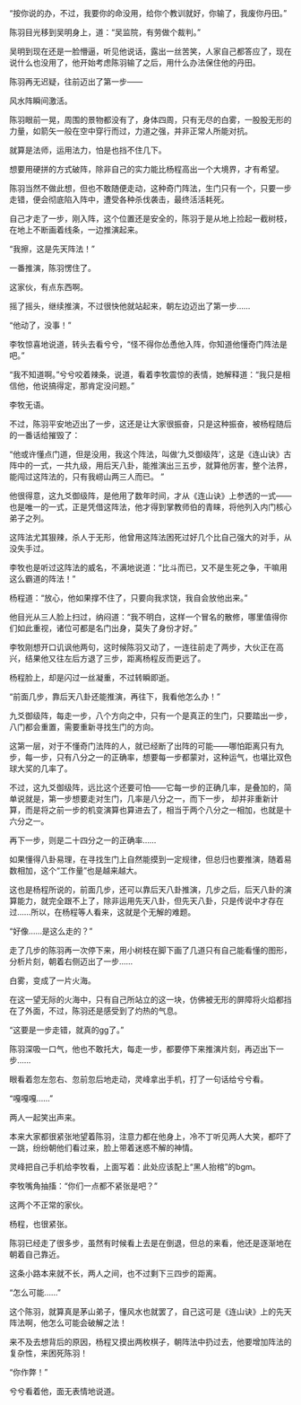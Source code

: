 “按你说的办，不过，我要你的命没用，给你个教训就好，你输了，我废你丹田。”

陈羽目光移到吴明身上，道：“吴监院，有劳做个裁判。”

吴明到现在还是一脸懵逼，听见他说话，露出一丝苦笑，人家自己都答应了，现在说什么也没用了，他开始考虑陈羽输了之后，用什么办法保住他的丹田。

陈羽再无迟疑，往前迈出了第一步——

风水阵瞬间激活。

陈羽眼前一晃，周围的景物都没有了，身体四周，只有无尽的白雾，一股股无形的力量，如箭矢一般在空中穿行而过，力道之强，并非正常人所能对抗。

就算是法师，运用法力，怕是也挡不住几下。

想要用硬拼的方式破阵，除非自己的实力能比杨程高出一个大境界，才有希望。

陈羽当然不做此想，但也不敢随便走动，这种奇门阵法，生门只有一个，只要一步走错，便会彻底陷入阵中，遭受各种杀伐袭击，最终活活耗死。

自己才走了一步，刚入阵，这个位置还是安全的，陈羽于是从地上捡起一截树枝，在地上不断画着线条，一边推演起来。

“我擦，这是先天阵法！”

一番推演，陈羽愣住了。

这家伙，有点东西啊。

摇了摇头，继续推演，不过很快他就站起来，朝左边迈出了第一步……

“他动了，没事！”

李牧惊喜地说道，转头去看兮兮，“怪不得你怂恿他入阵，你知道他懂奇门阵法是吧。”

“我不知道啊。”兮兮咬着辣条，说道，看着李牧震惊的表情，她解释道：“我只是相信他，他说搞得定，那肯定没问题。”

李牧无语。

不过，陈羽平安地迈出了一步，这还是让大家很振奋，只是这种振奋，被杨程随后的一番话给摧毁了：

“他或许懂点门道，但是没用，我这个阵法，叫做‘九爻御级阵’，这是《连山诀》古阵中的一式，一共九级，用后天八卦，能推演出三五步，就算他厉害，整个法界，能闯过这阵法的，只有我崂山两三人而已。 ”

他很得意，这九爻御级阵，是他用了数年时间，才从《连山诀》上参透的一式——也是唯一的一式，正是凭借这阵法，他才得到掌教师伯的青睐，将他列入内门核心弟子之列。

这阵法尤其狠辣，杀人于无形，他曾用这阵法困死过好几个比自己强大的对手，从没失手过。

李牧也是听过这阵法的威名，不满地说道：“比斗而已，又不是生死之争，干嘛用这么霸道的阵法！”

杨程道：“放心，他如果撑不住了，只要向我求饶，我自会放他出来。”

他目光从三人脸上扫过，纳闷道：“我不明白，这样一个冒名的散修，哪里值得你们如此重视，诸位可都是名门出身，莫失了身份才好。”

李牧刚想开口讥讽他两句，这时候陈羽又动了，一连往前走了两步，大伙正在高兴，结果他又往左后方退了三步，距离杨程反而更远了。

杨程脸上，却是闪过一丝凝重，不过转瞬即逝。

“前面几步，靠后天八卦还能推演，再往下，我看他怎么办！”

九爻御级阵，每走一步，八个方向之中，只有一个是真正的生门，只要踏出一步，八门都会重置，需要重新寻找生门的方向。

这第一层，对于不懂奇门法阵的人，就已经断了出阵的可能——哪怕距离只有九步，每一步，只有八分之一的正确率，想要每一步都蒙对，这种运气，也堪比双色球大奖的几率了。

不过，这九爻御级阵，远比这个还要可怕——它每一步的正确几率，是叠加的，简单说就是，第一步想要走对生门，几率是八分之一，而下一步， 却并非重新计算，而是将之前一步的机变演算也算进去了，相当于两个八分之一相加，也就是十六分之一。

再下一步，则是二十四分之一的正确率……

如果懂得八卦易理，在寻找生门上自然能摸到一定规律，但总归也要推演，随着易数相加，这个“工作量”也是越来越大。

这也是杨程所说的，前面几步，还可以靠后天八卦推演，几步之后，后天八卦的演算能力，就完全跟不上了，除非运用先天八卦，但先天八卦，只是传说中才存在过……所以，在杨程等人看来，这就是个无解的难题。

“好像……是这么走的？”

走了几步的陈羽再一次停下来，用小树枝在脚下画了几道只有自己能看懂的图形，分析片刻，朝着右侧迈出了一步……

白雾，变成了一片火海。

在这一望无际的火海中，只有自己所站立的这一块，仿佛被无形的屏障将火焰都挡在了外面，不过，陈羽还是感受到了灼热的气息。

“这要是一步走错，就真的gg了。”

陈羽深吸一口气，他也不敢托大，每走一步，都要停下来推演片刻，再迈出下一步……

眼看着忽左忽右、忽前忽后地走动，灵峰拿出手机，打了一句话给兮兮看。

“嘎嘎嘎……”

两人一起笑出声来。

本来大家都很紧张地望着陈羽，注意力都在他身上，冷不丁听见两人大笑，都吓了一跳，纷纷朝他们看过来，脸上带着迷惑不解的神情。

灵峰把自己手机给李牧看，上面写着：此处应该配上“黑人抬棺”的bgm。

李牧嘴角抽搐：“你们一点都不紧张是吧？”

这两个不正常的家伙。

杨程，也很紧张。

陈羽已经走了很多步，虽然有时候看上去是在倒退，但总的来看，他还是逐渐地在朝着自己靠近。

这条小路本来就不长，两人之间，也不过剩下三四步的距离。

“怎么可能……”

这个陈羽，就算真是茅山弟子，懂风水也就罢了，自己这可是《连山诀》上的先天阵法啊，他怎么可能会破解之法！

来不及去想背后的原因，杨程又摸出两枚棋子，朝阵法中扔过去，他要增加阵法的复杂性，来困死陈羽！

“你作弊！”

兮兮看着他，面无表情地说道。

